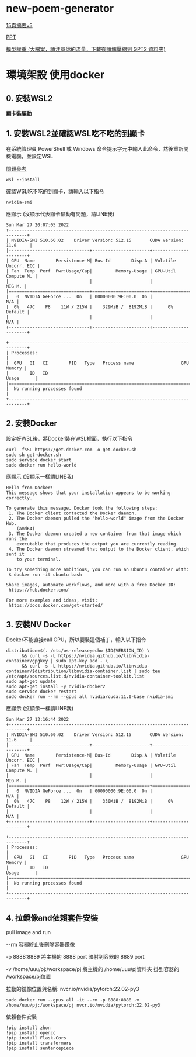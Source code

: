 # new-poem-generator

[15頁摘要v5](https://drive.google.com/file/d/17Q4Rq46o7qnyBht64y-QnraML8GGGDFj/view?usp=sharing)

[PPT](https://docs.google.com/presentation/d/1CRAjdlRe8n6JyQ4XPb9DHLlmWf2W-PpJ/edit?usp=sharing&ouid=100785420763067455802&rtpof=true&sd=true)

[模型權重 (大檔案，請注意你的流量，下載後請解壓縮到 GPT2 資料夾)](https://drive.google.com/file/d/1PQOpLjhOw38Jpxe8QjBa5RsxkK2IN3YL/view?usp=sharing)

# 環境架設 使用docker

## 0. 安裝WSL2

**顯卡裝驅動**

## 1. 安裝WSL2並確認WSL吃不吃的到顯卡

在系統管理員 PowerShell 或 Windows 命令提示字元中輸入此命令，然後重新開機電腦，並設定WSL

[問題參考](https://docs.microsoft.com/zh-tw/windows/wsl/install)
```
wsl --install
```
確認WSL吃不吃的到顯卡，請輸入以下指令

```
nvidia-smi
```
應顯示 (沒顯示代表顯卡驅動有問題，請LINE我)
```
Sun Mar 27 20:07:05 2022
+-----------------------------------------------------------------------------+
| NVIDIA-SMI 510.60.02    Driver Version: 512.15       CUDA Version: 11.6     |
|-------------------------------+----------------------+----------------------+
| GPU  Name        Persistence-M| Bus-Id        Disp.A | Volatile Uncorr. ECC |
| Fan  Temp  Perf  Pwr:Usage/Cap|         Memory-Usage | GPU-Util  Compute M. |
|                               |                      |               MIG M. |
|===============================+======================+======================|
|   0  NVIDIA GeForce ...  On   | 00000000:9E:00.0  On |                  N/A |
|  0%   47C    P8    11W / 215W |    329MiB /  8192MiB |      0%      Default |
|                               |                      |                  N/A |
+-------------------------------+----------------------+----------------------+

+-----------------------------------------------------------------------------+
| Processes:                                                                  |
|  GPU   GI   CI        PID   Type   Process name                  GPU Memory |
|        ID   ID                                                   Usage      |
|=============================================================================|
|  No running processes found                                                 |
+-----------------------------------------------------------------------------+
```

## 2. 安裝Docker
設定好WSL後，將Docker裝在WSL裡面，執行以下指令
```
curl -fsSL https://get.docker.com -o get-docker.sh
sudo sh get-docker.sh
sudo service docker start
sudo docker run hello-world
```
應顯示 (沒顯示一樣請LINE我)
```
Hello from Docker!
This message shows that your installation appears to be working correctly.

To generate this message, Docker took the following steps:
 1. The Docker client contacted the Docker daemon.
 2. The Docker daemon pulled the "hello-world" image from the Docker Hub.
    (amd64)
 3. The Docker daemon created a new container from that image which runs the
    executable that produces the output you are currently reading.
 4. The Docker daemon streamed that output to the Docker client, which sent it
    to your terminal.

To try something more ambitious, you can run an Ubuntu container with:
 $ docker run -it ubuntu bash

Share images, automate workflows, and more with a free Docker ID:
 https://hub.docker.com/

For more examples and ideas, visit:
 https://docs.docker.com/get-started/
```

## 3. 安裝NV Docker

Docker不能直接call GPU，所以要裝這個補丁，輸入以下指令
```
distribution=$(. /etc/os-release;echo $ID$VERSION_ID) \
      && curl -s -L https://nvidia.github.io/libnvidia-container/gpgkey | sudo apt-key add - \
      && curl -s -L https://nvidia.github.io/libnvidia-container/$distribution/libnvidia-container.list | sudo tee /etc/apt/sources.list.d/nvidia-container-toolkit.list
sudo apt-get update
sudo apt-get install -y nvidia-docker2
sudo service docker restart
sudo docker run --rm --gpus all nvidia/cuda:11.0-base nvidia-smi
```
應顯示 (沒顯示一樣請LINE我)
```
Sun Mar 27 13:16:44 2022
+-----------------------------------------------------------------------------+
| NVIDIA-SMI 510.60.02    Driver Version: 512.15       CUDA Version: 11.6     |
|-------------------------------+----------------------+----------------------+
| GPU  Name        Persistence-M| Bus-Id        Disp.A | Volatile Uncorr. ECC |
| Fan  Temp  Perf  Pwr:Usage/Cap|         Memory-Usage | GPU-Util  Compute M. |
|                               |                      |               MIG M. |
|===============================+======================+======================|
|   0  NVIDIA GeForce ...  On   | 00000000:9E:00.0  On |                  N/A |
|  0%   47C    P8    12W / 215W |    330MiB /  8192MiB |      0%      Default |
|                               |                      |                  N/A |
+-------------------------------+----------------------+----------------------+

+-----------------------------------------------------------------------------+
| Processes:                                                                  |
|  GPU   GI   CI        PID   Type   Process name                  GPU Memory |
|        ID   ID                                                   Usage      |
|=============================================================================|
|  No running processes found                                                 |
+-----------------------------------------------------------------------------+
```
## 4. 拉鏡像and依賴套件安裝

pull image and run 

--rm 容器終止後刪除容器鏡像

-p 8888:8889 將主機的 8888 port 映射到容器的 8889 port

-v /home/uuu/pj:/workspace/pj 將主機的 /home/uuu/pj資料夾 掛到容器的 /workspace/pj位置

拉動的鏡像位置與名稱:
nvcr.io/nvidia/pytorch:22.02-py3

```
sudo docker run --gpus all -it --rm -p 8888:8888 -v /home/uuu/pj:/workspace/pj nvcr.io/nvidia/pytorch:22.02-py3
```

依賴套件安裝
```
!pip install zhon
!pip install opencc
!pip install Flask-Cors
!pip install transformers
!pip install sentencepiece
```